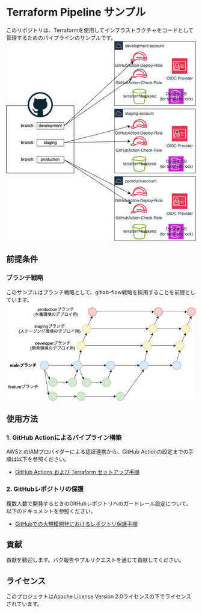 # Terraform Pipeline サンプル

このリポジトリは、Terraformを使用してインフラストラクチャをコードとして管理するためのパイプラインのサンプルです。
![サンプル](documents/initial_setup/github-action-aws-env-diagram.drawio.png)

## 前提条件
### ブランチ戦略
このサンプルはブランチ戦略として、gitlab-flow戦略を採用することを前提としています。
![gitlab-flow戦略](documents/gitlab-flow.drawio.png)


## 使用方法

### 1. GitHub Actionによるパイプライン構築
AWSとのIAMプロバイダーによる認証連携から、GitHub Actionの設定までの手順は以下を参照ください。
- [GitHub Actions および Terraform セットアップ手順](./documents/initial_setup/README.md)

### 2. GitHubレポジトリの保護
複数人数で開発するときのGitHubレポジトリへのガードレール設定について、以下のドキュメントを参照ください。
- [GitHubでの大規模開発におけるレポジトリ保護手順](documents/github_repository_protection/README.md)

## 貢献
貢献を歓迎します。バグ報告やプルリクエストを通じて貢献してください。

## ライセンス
このプロジェクトはApache License Version 2.0ライセンスの下でライセンスされています。
